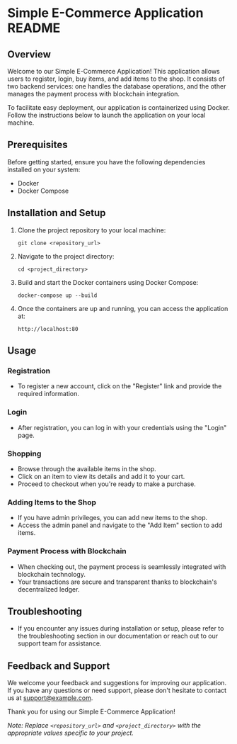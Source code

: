# Simple E-Commerce Application README

## Overview
Welcome to our Simple E-Commerce Application! This application allows users to register, login, buy items, and add items to the shop. It consists of two backend services: one handles the database operations, and the other manages the payment process with blockchain integration.

To facilitate easy deployment, our application is containerized using Docker. Follow the instructions below to launch the application on your local machine.

## Prerequisites
Before getting started, ensure you have the following dependencies installed on your system:
- Docker
- Docker Compose

## Installation and Setup
1. Clone the project repository to your local machine:
    ```
    git clone <repository_url>
    ```

2. Navigate to the project directory:
    ```
    cd <project_directory>
    ```

3. Build and start the Docker containers using Docker Compose:
    ```
    docker-compose up --build
    ```

4. Once the containers are up and running, you can access the application at:
    ```
    http://localhost:80
    ```

## Usage
### Registration
- To register a new account, click on the "Register" link and provide the required information.

### Login
- After registration, you can log in with your credentials using the "Login" page.

### Shopping
- Browse through the available items in the shop.
- Click on an item to view its details and add it to your cart.
- Proceed to checkout when you're ready to make a purchase.

### Adding Items to the Shop
- If you have admin privileges, you can add new items to the shop.
- Access the admin panel and navigate to the "Add Item" section to add items.

### Payment Process with Blockchain
- When checking out, the payment process is seamlessly integrated with blockchain technology.
- Your transactions are secure and transparent thanks to blockchain's decentralized ledger.

## Troubleshooting
- If you encounter any issues during installation or setup, please refer to the troubleshooting section in our documentation or reach out to our support team for assistance.

## Feedback and Support
We welcome your feedback and suggestions for improving our application. If you have any questions or need support, please don't hesitate to contact us at [support@example.com](mailto:support@example.com).

Thank you for using our Simple E-Commerce Application!

*Note: Replace `<repository_url>` and `<project_directory>` with the appropriate values specific to your project.*
